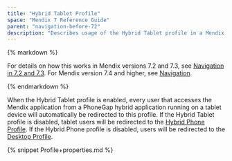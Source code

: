 ```yaml
---
title: "Hybrid Tablet Profile"
space: "Mendix 7 Reference Guide"
parent: "navigation-before-72"
description: "Describes usage of the Hybrid Tablet profile in a Mendix app for Mendix versions 7.0 and 7.1."
---
```


<div class="alert alert-warning">{% markdown %}

For details on how this works in Mendix versions 7.2 and 7.3, see [Navigation in 7.2 and 7.3](navigation-in-72-and-73). For Mendix version 7.4 and higher, see [Navigation](navigation).

{% endmarkdown %}</div>

When the Hybrid Tablet profile is enabled, every user that accesses the Mendix application from a PhoneGap hybrid application running on a tablet device will automatically be redirected to this profile. If the Hybrid Tablet profile is disabled, tablet users will be redirected to the [Hybrid Phone Profile](hybrid-phone-profile). If the Hybrid Phone profile is disabled, users will be redirected to the [Desktop Profile](desktop-profile).

{% snippet Profile+properties.md %}
